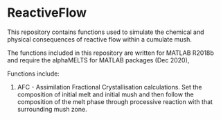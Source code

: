 # ReactiveFlow

This repository contains functions used to simulate the chemical and physical consequences of reactive flow within a cumulate mush.

The functions included in this repository are written for MATLAB R2018b and require the alphaMELTS for MATLAB packages (Dec 2020),

Functions include:
  1. AFC - Assimilation Fractional Crystallisation calculations. Set the composition of initial melt and initial mush and then follow the composition of the melt phase through processive reaction with that surrounding mush zone.

